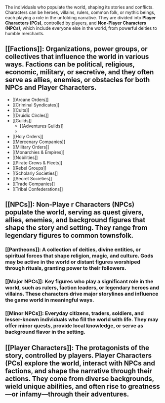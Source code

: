 The individuals who populate the world, shaping its stories and conflicts. Characters can be heroes, villains, rulers, common folk, or mythic beings, each playing a role in the unfolding narrative. They are divided into **Player Characters (PCs)**, controlled by players, and **Non-Player Characters (NPCs)**, which include everyone else in the world, from powerful deities to humble merchants.
## [[Factions]]: Organizations, power groups, or collectives that influence the world in various ways. Factions can be political, religious, economic, military, or secretive, and they often serve as allies, enemies, or obstacles for both NPCs and Player Characters.

* [[Arcane Orders]]
* [[Criminal Syndicates]]
* [[Cults]]
* [[Druidic Circles]]
* [[Guilds]]
	* [[Adventures Guilds]]
	* 
* [[Holy Orders]]
* [[Mercenary Companies]]
* [[Military Orders]]
* [[Monarchies & Empires]]
* [[Nobilities]]
* [[Pirate Crews & Fleets]]
* [[Rebel Groups]]
* [[Scholarly Societies]]
* [[Secret Societies]]
* [[Trade Companies]]
* [[Tribal Confederations]]
## [[NPCs]]: Non-Playe r Characters (NPCs) populate the world, serving as quest givers, allies, enemies, and background figures that shape the story and setting. They range from legendary figures to common townsfolk.
### [[Pantheons]]: A collection of deities, divine entities, or spiritual forces that shape religion, magic, and culture. Gods may be active in the world or distant figures worshiped through rituals, granting power to their followers.

### [[Major NPCs]]: Key figures who play a significant role in the world, such as rulers, faction leaders, or legendary heroes and villains. These characters drive major storylines and influence the game world in meaningful ways.

### [[Minor NPCs]]: Everyday citizens, traders, soldiers, and lesser-known individuals who fill the world with life. They may offer minor quests, provide local knowledge, or serve as background flavor in the setting.
 
## [[Player Characters]]: The protagonists of the story, controlled by players. Player Characters (PCs) explore the world, interact with NPCs and factions, and shape the narrative through their actions. They come from diverse backgrounds, wield unique abilities, and often rise to greatness—or infamy—through their adventures.
